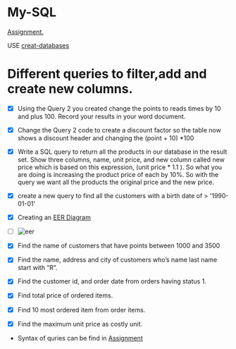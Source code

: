 # My-SQL
[Assignment.
](https://github.com/SaeedIram/My-SQL/blob/main/my%20Sql%20assignment_%20create_databases1%20(1).sql)

USE [creat-databases](https://github.com/SaeedIram/My-SQL/blob/main/create-databases.sql)
# Different queries to filter,add and create new columns.
- [x] Using the Query 2 you created change the points to reads times by 10 and plus 100. Record your results in your word document.
- [x] Change the Query 2 code to create a discount factor so the table now shows a discount header and changing the (point + 10) *100
- [x] Write a SQL query to return all the products in our database in the result set. Show three columns, name, unit price, and new column called new price which is based on this expression, (unit price * 1.1 ). So what you are doing is increasing the product price of each by 10%. So with the query we want all the products the original price and the new price.
- [x] create a new query to find all the customers with a birth date of > '1990-01-01' 
- [x] Creating an [EER Diagram](https://github.com/SaeedIram/My-SQL/blob/main/eer.mwb)
  
- [ ] ![eer](https://github.com/SaeedIram/My-SQL/assets/136697415/a46cef0a-9174-4789-b1bd-5fbe0db27033)
      
- [x] Find the name of customers that have points between 1000 and 3500
- [x] Find the name, address and city of customers who’s name last name start with “R”.
- [x] Find the customer id, and order date from orders having status 1.
- [x] Find total price of ordered items.
- [x] Find 10 most ordered item from order items.
- [x] Find the maximum unit price as costly unit.

* Syntax of quries can be find in [Assignment](https://github.com/SaeedIram/R-and-Power-BI/blob/main/R%2BPowerBI.pptx)

